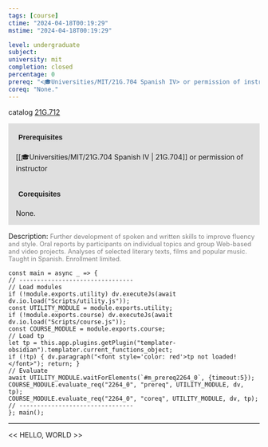 ```yaml
---
tags: [course]
ctime: "2024-04-18T00:19:29"
mstime: "2024-04-18T00:19:29"

level: undergraduate
subject: 
university: mit
completion: closed
percentage: 0
prereq: "<🎓Universities/MIT/21G.704 Spanish IV> or permission of instructor"
coreq: "None."
---
```


catalog [21G.712](http://student.mit.edu/catalog/m21Gs.html#21G.712)

<span style="display: block; padding: 15px; background-color: rgb(100, 100, 100, 0.2);"><font id="m_prereq2264_0" style="display: block; font-family: Arial, sans-serif; font-weight: bold; padding: 5px">Prerequisites</font><br><span id="prereq2264_0">[[🎓Universities/MIT/21G.704 Spanish IV | 21G.704]] or permission of instructor</span></span>
<span style="display: block; padding: 15px; background-color: rgb(100, 100, 100, 0.2);"><font id="m_coreq2264_0" style="display: block; font-family: Arial, sans-serif; font-weight: bold; padding: 5px">Corequisites</font><br><span id="coreq2264_0">None.</span></span>

<font style="">Description:</font>
<font style="color: grey; font-size: 0.8rem;">Further development of spoken and written skills to improve fluency and style. Oral reports by participants on individual topics and group Web-based and video projects. Analyses of selected literary texts, films and popular music. Taught in Spanish. Enrollment limited.</font>

```dataviewjs
const main = async _ => {
// --------------------------------
// Load modules
if (!module.exports.utility) dv.executeJs(await dv.io.load("Scripts/utility.js"));
const UTILITY_MODULE = module.exports.utility;
if (!module.exports.course) dv.executeJs(await dv.io.load("Scripts/course.js"));
const COURSE_MODULE = module.exports.course;
// Load tp
let tp = this.app.plugins.getPlugin("templater-obsidian").templater.current_functions_object;
if (!tp) { dv.paragraph("<font style='color: red'>tp not loaded!</font>"); return; }
// Evaluate
await UTILITY_MODULE.waitForElements(`#m_prereq2264_0`, {timeout:5});
COURSE_MODULE.evaluate_req("2264_0", "prereq", UTILITY_MODULE, dv, tp);
COURSE_MODULE.evaluate_req("2264_0", "coreq", UTILITY_MODULE, dv, tp);
// --------------------------------
}; main();
```

---

<< HELLO, WORLD >>
